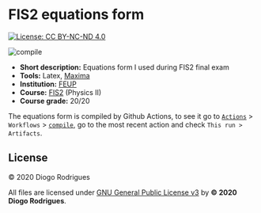 # FIS2 equations form

[![License: CC BY-NC-ND 4.0](https://img.shields.io/badge/License-CC%20BY--NC--ND%204.0-lightgrey.svg)](https://creativecommons.org/licenses/by-nc-nd/4.0/)

![compile](https://github.com/dmfrodrigues/feup-fis2-form/workflows/compile/badge.svg)

- **Short description:** Equations form I used during FIS2 final exam
- **Tools:** Latex, [Maxima](https://en.wikipedia.org/wiki/Maxima_(software))
- **Institution:** [FEUP](https://sigarra.up.pt/feup/en/web_page.Inicial)
- **Course:** [FIS2](https://sigarra.up.pt/feup/en/UCURR_GERAL.FICHA_UC_VIEW?pv_ocorrencia_id=436434) (Physics II)
- **Course grade:** 20/20

The equations form is compiled by Github Actions, to see it go to [`Actions`](https://github.com/dmfrodrigues/feup-fis2-form/actions) > `Workflows` > [`compile`](https://github.com/dmfrodrigues/feup-fis2-form/actions?query=workflow%3Acompile), go to the most recent action and check `This run > Artifacts`.

## License

© 2020 Diogo Rodrigues

All files are licensed under [GNU General Public License v3](LICENSE) by **© 2020 Diogo Rodrigues**.
